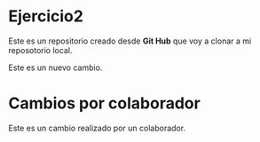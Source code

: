 # Ejercicio2

Este es un repositorio creado desde **Git Hub** que voy a clonar a mi reposotorio local.

Este es un nuevo cambio.


# Cambios por colaborador

Este es un cambio realizado por un colaborador.